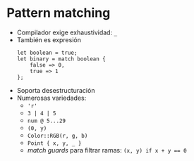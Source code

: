 # Pattern matching

* Compilador exige exhaustividad: `_`
* También es expresión
    ```
    let boolean = true;
    let binary = match boolean {
        false => 0,
        true => 1
    };
    ```
* Soporta desestructuración
* Numerosas variedades:
    * `'r'`
    * `3 | 4 | 5`
    * `num @ 5...29`
    * `(0, y)`
    * `Color::RGB(r, g, b)`
    * `Point { x, y, _ }`
    * *match guards* para filtrar ramas: `(x, y) if x + y == 0`